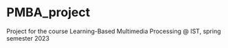 # PMBA_project
Project for the course Learning-Based Multimedia Processing @ IST, spring semester 2023
